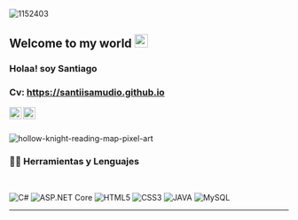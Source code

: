 

![1152403](https://github.com/santiisamudio/santiisamudio.github.io/assets/125133469/99b07b9e-c1ea-404c-91c7-fb75e7b2309c)

## Welcome to my world <img src="https://github.com/TheDudeThatCode/TheDudeThatCode/blob/master/Assets/Earth.gif" width="24px">

### Holaa! soy Santiago

### Cv: https://santiisamudio.github.io

<a href="https://www.linkedin.com/in/santiago-jesus-samudio-31619023a/">
  <img align="left" alt="Santiago Samudio" width="22px" src="https://cdn.jsdelivr.net/npm/simple-icons@v3/icons/linkedin.svg" />
</a>
<a href="https://www.instagram.com/santisamudio_/">
  <img align="left" alt="Santiago Samudio" width="22px" src="https://cdn.jsdelivr.net/npm/simple-icons@v3/icons/instagram.svg" />
</a>

<br />
<br />

![hollow-knight-reading-map-pixel-art](https://github.com/santiisamudio/santiisamudio.github.io/assets/125133469/eb61d156-52d3-4da2-b383-616e2b9ceb44)
  
### 👨‍💻 Herramientas y Lenguajes

<br />

![C#](https://img.shields.io/badge/C%23-darkviolet?style=flat&logo=c#) 
![ASP.NET Core](https://img.shields.io/badge/.net-black?logo=.NET)
![HTML5](https://img.shields.io/badge/-HTML5-E34F26?style=flat&logo=html5) 
![CSS3](https://img.shields.io/badge/-CSS3-1572B6?style=flat&logo=css3) 
![JAVA](https://img.shields.io/badge/java-white?logo=coffeescript&logoColor=red)
![MySQL](https://img.shields.io/badge/MySQL-blue?logo=mysql&logoColor=black)



-----
